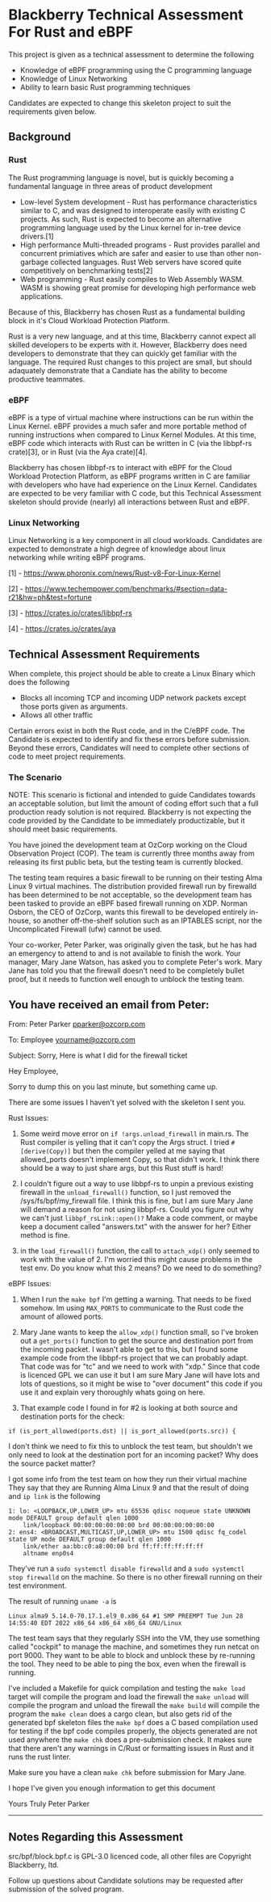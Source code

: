 # Blackberry Technical Assessment For Rust and eBPF

This project is given as a technical assessment to determine the following

* Knowledge of eBPF programming using the C programming language
* Knowledge of Linux Networking
* Ability to learn basic Rust programming techniques

Candidates are expected to change this skeleton project to suit the requirements
given below.

## Background 

### Rust

The Rust programming language is novel, but is quickly becoming a fundamental
language in three areas of product development

* Low-level System development - Rust has performance characteristics similar
  to C, and was designed to interoperate easily with existing C projects.
  As such, Rust is expected to become an alternative programming language
  used by the Linux kernel for in-tree device drivers.[1]
* High performance Multi-threaded programs - Rust provides parallel and concurrent
  primiatives which are safer and easier to use than other non-garbage collected
  languages.  Rust Web servers have scored quite competitively on benchmarking
  tests[2]
* Web programming - Rust easily compiles to Web Assembly WASM.  WASM is showing
  great promise for developing high performance web applications.

Because of this, Blackberry has chosen Rust as a fundamental building block
in it's Cloud Workload Protection Platform.

Rust is a very new language, and at this time, Blackberry cannot expect all
skilled developers to be experts with it.  However, Blackberry does need
developers to demonstrate that they can quickly get familiar with the language.
The required Rust changes to this project are small, but should adaquately
demonstrate that a Candiate has the ability to become productive teammates.

### eBPF

eBPF is a type of virtual machine where instructions can be run within the 
Linux Kernel.  eBPF provides a much safer and more portable method of running
instructions when compared to Linux Kernel Modules.  At this time, eBPF code
which interacts with Rust can be written in C (via the libbpf-rs crate)[3], or
in Rust (via the Aya crate)[4].

Blackberry has chosen libbpf-rs to interact with eBPF for the
Cloud Workload Protection Platform, as eBPF programs written in C are familiar
with developers who have had experience on the Linux Kernel. Candidates are
expected to be very familiar with C code, but this Technical Assessment skeleton
should provide (nearly) all interactions between Rust and eBPF.

### Linux Networking

Linux Networking is a key component in all cloud workloads.  Candidates are
expected to demonstrate a high degree of knowledge about linux networking while
writing eBPF programs.

[1] - https://www.phoronix.com/news/Rust-v8-For-Linux-Kernel

[2] - https://www.techempower.com/benchmarks/#section=data-r21&hw=ph&test=fortune

[3] - https://crates.io/crates/libbpf-rs

[4] - https://crates.io/crates/aya

## Technical Assessment Requirements

When complete, this project should be able to create a Linux Binary which does
the following

- Blocks all incoming TCP and incoming UDP network packets
  except those ports given as arguments.
- Allows all other traffic

Certain errors exist in both the Rust code, and in the C/eBPF code. The
Candidate is expected to identify and fix these errors before submission.
Beyond these errors, Candidates will need to complete other sections of code
to meet project requirements.

### The Scenario

NOTE: This scenario is fictional and intended to guide Candidates towards an
acceptable solution, but limit the amount of coding effort such that a full
production ready solution is not required.  Blackberry is not expecting the code
provided by the Candidate to be immediately productizable, but it should meet 
basic requirements.

You have joined the development team at OzCorp working on the
Cloud Observation Project (COP).  The team is currently three months away
from releasing its first public beta, but the testing team is currently blocked.

The testing team requires a basic firewall to be running on their testing 
Alma Linux 9 virtual machines.  The distribution provided firewall run by 
firewalld has been determined to be not acceptable, so the development team
has been tasked to provide an eBPF based firewall running on XDP.
Norman Osborn, the CEO of OzCorp, wants this firewall to be developed entirely
in-house, so another off-the-shelf solution such as an IPTABLES script, nor
the Uncomplicated Firewall (ufw) cannot be used.

Your co-worker, Peter Parker, was originally given the task, but he has had an
emergency to attend to and is not available to finish the work.  Your manager,
Mary Jane Watson, has asked you to complete Peter's work.  Mary Jane has told
you that the firewall doesn't need to be completely bullet proof, but it needs
to function well enough to unblock the testing team.

You have received an email from Peter:
----
From: Peter Parker <pparker@ozcorp.com>

To: Employee <yourname@ozcorp.com>

Subject: Sorry, Here is what I did for the firewall ticket

Hey Employee,

Sorry to dump this on you last minute, but something came up.

There are some issues I haven't yet solved with the skeleton I sent you.

Rust Issues:
1) Some weird move error on `if !args.unload_firewall` in main.rs.  The Rust
compiler is yelling that it can't copy the Args struct.  I tried
`#[derive(Copy)]` but then the compiler yelled at me saying that
allowed_ports doesn't implement Copy, so that didn't work.
I think there should be a way to just share args, but this Rust stuff is hard!

2) I couldn't figure out a way to use libbpf-rs to unpin a previous existing
firewall in the `unload_firewall()` function, so I just removed the
/sys/fs/bpf/my_firewall file.  I think this is fine, but I am sure
Mary Jane will demand a reason for not using libbpf-rs.  Could you figure out
why we can't just `libbpf_rsLink::open()?`  Make a code comment, or maybe keep 
a document called "answers.txt" with the answer for her?
Either method is fine.

3) in the `load_firewall()` function, the call to `attach_xdp()`
only seemed to work with the value of 2.  I'm worried this might cause problems
in the test env. Do you know what this 2 means?  Do we need to do something?

eBPF Issues:
1) When I run the `make bpf` I'm getting a warning.  That needs to be fixed
somehow.  Im using `MAX_PORTS` to communicate to the Rust code the amount of 
allowed ports.

2) Mary Jane wants to keep the `allow_xdp()` function small, so I've broken
out a `get_ports()` function to get the source and destination port from the
incoming packet.  I wasn't able to get to this, but I found some example code
from the libbpf-rs project that we can probably adapt.  That code was for "tc"
and we need to work with "xdp."  Since that code is licenced GPL we can use it
but I am sure Mary Jane will have lots and lots of questions, so it might be
wise to "over document" this code if you use it and explain very thoroughly
whats going on here.

3) That example code I found in for #2 is looking at both source and destination
ports for the check:
```
if (is_port_allowed(ports.dst) || is_port_allowed(ports.src)) {
```
I don't think we need to fix this to unblock the test team, but shouldn't
we only need to look at the destination port for an incoming packet?
Why does the source packet matter?

I got some info from the test team on how they run their virtual machine
They say that they are Running Alma Linux 9 and that the result of doing and
`ip link` is the following
```
1: lo: <LOOPBACK,UP,LOWER_UP> mtu 65536 qdisc noqueue state UNKNOWN mode DEFAULT group default qlen 1000
    link/loopback 00:00:00:00:00:00 brd 00:00:00:00:00:00
2: ens4: <BROADCAST,MULTICAST,UP,LOWER_UP> mtu 1500 qdisc fq_codel state UP mode DEFAULT group default qlen 1000
    link/ether aa:bb:c0:a8:00:00 brd ff:ff:ff:ff:ff:ff
    altname enp0s4
```

They've run a `sudo systemctl disable firewalld` and a
`sudo systemctl stop firewalld` on the machine.  So there is no other firewall
running on their test environment.

The result of running `uname -a` is
```
Linux alma9 5.14.0-70.17.1.el9_0.x86_64 #1 SMP PREEMPT Tue Jun 28 14:55:40 EDT 2022 x86_64 x86_64 x86_64 GNU/Linux
```

The test team says that they regularly SSH into the VM, they use something
called "cockpit" to manage the machine, and sometimes they run netcat on port
9000.  They want to be able to block and unblock these by re-running the tool.
They need to be able to ping the box, even when the firewall is running.

I've included a Makefile for quick compilation and testing
the `make load` target will compile the program and load the firewall
the `make unload` will compile the program and unload the firewall
the `make build` will compile the program
the `make clean` does a cargo clean, but also gets rid of the
  generated bpf skeleton files
the `make bpf` does a C based compilation used for testing if the bpf code
  compiles properly, the objects generated are not used anywhere
the `make chk` does a pre-submission check. It makes sure that there aren't
any warnings in C/Rust or formatting issues in Rust and it runs the rust linter.

Make sure you have a clean `make chk` before submission for Mary Jane.

I hope I've given you enough information to get this document

Yours Truly
Peter Parker

----

## Notes Regarding this Assessment

src/bpf/block.bpf.c is GPL-3.0 licenced code, all other files are Copyright
Blackberry, ltd.

Follow up questions about Candidate solutions may be requested after
submission of the solved program.
